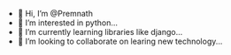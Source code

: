 - 👋 Hi, I’m @Premnath
- 👀 I’m interested in python...
- 🌱 I’m currently learning libraries like django...
- 💞️ I’m looking to collaborate on learing new technology...

<!---
Premnathdevs/Premnathdevs is a ✨ special ✨ repository because its `README.md` (this file) appears on your GitHub profile.
You can click the Preview link to take a look at your changes.
--->
